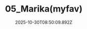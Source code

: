 ---
title: "05_Marika(myfav)"
description: ""
image: "/uploads/photos/0021-05_Marika_myfav_.webp"
display: "/uploads/photos/0021-05_Marika_myfav_-display.webp"
thumbnail: "/uploads/photos/0021-05_Marika_myfav_-thumb.webp"
width: 4000
height: 6000
featured: false
date: 2025-10-30T08:50:09.892Z
order: 0
---